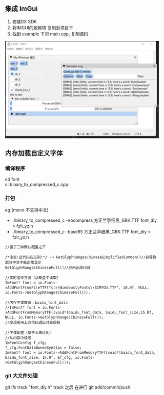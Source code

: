 
## 集成 ImGui

1. 安装DX SDK
2. 将IMGUI的依赖项 复制到项目下
3. 找到 example 下的 main.cpp, 复制源码 

![example](https://raw.githubusercontent.com/marlkiller/imgui_dev/main/md/1651486811198.jpg)


## 内存加载自定义字体
### 编译程序
cd font  
cl binary_to_compressed_c.cpp

### 打包
eg:(mono 不支持中文)
- ./binary_to_compressed_c -nocompress 方正兰亭细黑_GBK.TTF font_diy > fzlt_yz.h
- ./binary_to_compressed_c -base85 方正兰亭细黑_GBK.TTF font_diy > fzlt_yz.h

```
//置于三种默认配置之下
    
/*注意!此代码应区别!*/ -> GetGlyphRangesChineseSimplifiedCommon()//会导致部分中文不能正常显示
GetGlyphRangesChineseFull()//应用此段代码
    
//实时渲染方法（从硬盘中读取）
ImFont* font = io.Fonts->AddFontFromFileTTF("c:\\Windows\\Fonts\\SIMYOU.TTF", 18.0f, NULL, io.Fonts->GetGlyphRangesChineseFull());

//内存字体数组：baidu_font_data
//ImFont* font = io.Fonts->AddFontFromMemoryTTF((void*)baidu_font_data, baidu_font_size,15.0f, NULL, io.Fonts->GetGlyphRangesChineseFull());
//发现采用上方代码退出时会报错

//字体配置（基于上面优化）
//从内存中读取
ImFontConfig f_cfg;
f_cfg.FontDataOwnedByAtlas = false;
ImFont* font = io.Fonts->AddFontFromMemoryTTF((void*)baidu_font_data, baidu_font_size, 15.0f, &f_cfg, io.Fonts->GetGlyphRangesChineseFull());
```

### git 大文件处理
git lfs track "font_diy.h"
track 之后 在进行 git add/commit/push
